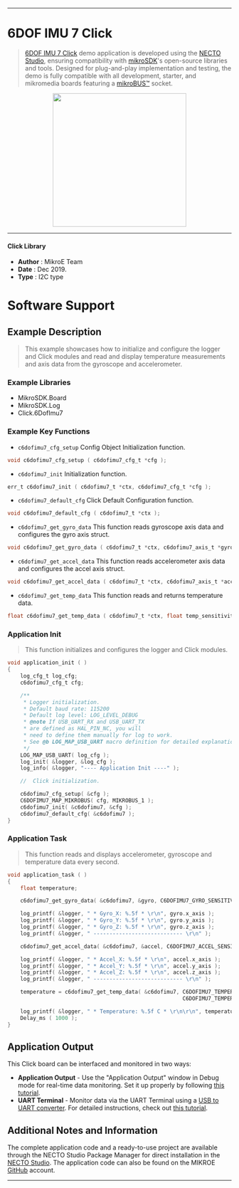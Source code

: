 
---
# 6DOF IMU 7 Click

> [6DOF IMU 7 Click](https://www.mikroe.com/?pid_product=MIKROE-3776) demo application is developed using
the [NECTO Studio](https://www.mikroe.com/necto), ensuring compatibility with [mikroSDK](https://www.mikroe.com/mikrosdk)'s
open-source libraries and tools. Designed for plug-and-play implementation and testing, the demo is fully compatible with
all development, starter, and mikromedia boards featuring a [mikroBUS&trade;](https://www.mikroe.com/mikrobus) socket.

<p align="center">
  <img src="https://www.mikroe.com/?pid_product=MIKROE-3776&image=1" height=300px>
</p>

---

#### Click Library

- **Author**        : MikroE Team
- **Date**          : Dec 2019.
- **Type**          : I2C type

# Software Support

## Example Description

> This example showcases how to initialize and configure the logger and Click modules and read
  and display temperature measurements and axis data from the gyroscope and accelerometer. 

### Example Libraries

- MikroSDK.Board
- MikroSDK.Log
- Click.6DofImu7

### Example Key Functions

- `c6dofimu7_cfg_setup` Config Object Initialization function. 
```c
void c6dofimu7_cfg_setup ( c6dofimu7_cfg_t *cfg );
``` 
 
- `c6dofimu7_init` Initialization function. 
```c
err_t c6dofimu7_init ( c6dofimu7_t *ctx, c6dofimu7_cfg_t *cfg );
```

- `c6dofimu7_default_cfg` Click Default Configuration function. 
```c
void c6dofimu7_default_cfg ( c6dofimu7_t *ctx );
```

- `c6dofimu7_get_gyro_data` This function reads gyroscope axis data and configures the gyro axis struct. 
```c
void c6dofimu7_get_gyro_data ( c6dofimu7_t *ctx, c6dofimu7_axis_t *gyro, float sensitivity );
```
 
- `c6dofimu7_get_accel_data` This function reads accelerometer axis data and configures the accel axis struct. 
```c
void c6dofimu7_get_accel_data ( c6dofimu7_t *ctx, c6dofimu7_axis_t *accel, float sensitivity );
```

- `c6dofimu7_get_temp_data` This function reads and returns temperature data. 
```c
float c6dofimu7_get_temp_data ( c6dofimu7_t *ctx, float temp_sensitivity, float temp_offset );
```

### Application Init

> This function initializes and configures the logger and Click modules. 

```c
void application_init ( )
{
    log_cfg_t log_cfg;
    c6dofimu7_cfg_t cfg;

    /** 
     * Logger initialization.
     * Default baud rate: 115200
     * Default log level: LOG_LEVEL_DEBUG
     * @note If USB_UART_RX and USB_UART_TX 
     * are defined as HAL_PIN_NC, you will 
     * need to define them manually for log to work. 
     * See @b LOG_MAP_USB_UART macro definition for detailed explanation.
     */
    LOG_MAP_USB_UART( log_cfg );
    log_init( &logger, &log_cfg );
    log_info( &logger, "---- Application Init ----" );

    //  Click initialization.

    c6dofimu7_cfg_setup( &cfg );
    C6DOFIMU7_MAP_MIKROBUS( cfg, MIKROBUS_1 );
    c6dofimu7_init( &c6dofimu7, &cfg );
    c6dofimu7_default_cfg( &c6dofimu7 );
}
```

### Application Task

> This function reads and displays accelerometer, gyroscope and temperature data every second. 

```c
void application_task ( )
{
    float temperature;

    c6dofimu7_get_gyro_data( &c6dofimu7, &gyro, C6DOFIMU7_GYRO_SENSITIVITY );

    log_printf( &logger, " * Gyro_X: %.5f * \r\n", gyro.x_axis );
    log_printf( &logger, " * Gyro_Y: %.5f * \r\n", gyro.y_axis );
    log_printf( &logger, " * Gyro_Z: %.5f * \r\n", gyro.z_axis );
    log_printf( &logger, " ---------------------------- \r\n" );

    c6dofimu7_get_accel_data( &c6dofimu7, &accel, C6DOFIMU7_ACCEL_SENSITIVITY );

    log_printf( &logger, " * Accel_X: %.5f * \r\n", accel.x_axis );
    log_printf( &logger, " * Accel_Y: %.5f * \r\n", accel.y_axis );
    log_printf( &logger, " * Accel_Z: %.5f * \r\n", accel.z_axis );
    log_printf( &logger, " ---------------------------- \r\n" );

    temperature = c6dofimu7_get_temp_data( &c6dofimu7, C6DOFIMU7_TEMPERATURE_SENSITIVITY,
                                                       C6DOFIMU7_TEMPERATURE_OFFSET );

    log_printf( &logger, " * Temperature: %.5f C * \r\n\r\n", temperature );
    Delay_ms ( 1000 );
} 

``` 

## Application Output

This Click board can be interfaced and monitored in two ways:
- **Application Output** - Use the "Application Output" window in Debug mode for real-time data monitoring.
Set it up properly by following [this tutorial](https://www.youtube.com/watch?v=ta5yyk1Woy4).
- **UART Terminal** - Monitor data via the UART Terminal using
a [USB to UART converter](https://www.mikroe.com/click/interface/usb?interface*=uart,uart). For detailed instructions,
check out [this tutorial](https://help.mikroe.com/necto/v2/Getting%20Started/Tools/UARTTerminalTool).

## Additional Notes and Information

The complete application code and a ready-to-use project are available through the NECTO Studio Package Manager for 
direct installation in the [NECTO Studio](https://www.mikroe.com/necto). The application code can also be found on
the MIKROE [GitHub](https://github.com/MikroElektronika/mikrosdk_click_v2) account.

---
